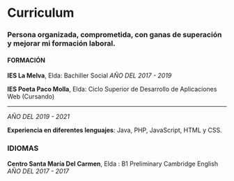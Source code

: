 # Curriculum 
### Persona organizada, comprometida, con ganas de superación y mejorar mi formación laboral.


#### FORMACIÓN
**IES La Melva**, Elda: Bachiller Social
_AÑO DEL 2017 - 2019_

**IES Poeta Paco Molla**, Elda: Ciclo Superior de Desarrollo de Aplicaciones Web (Cursando)
- - - 
_AÑO DEL 2019 - 2021_

**Experiencia en diferentes lenguajes**: Java, PHP, JavaScript, HTML y CSS. 


### IDIOMAS
**Centro Santa María Del Carmen**, Elda : B1 Preliminary Cambridge English
_AÑO DEL 2017 - 2017_
                       

